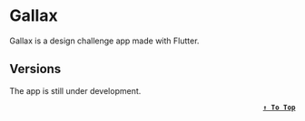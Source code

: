 # Gallax

Gallax is a design challenge app made with Flutter.

## Versions

The app is still under development.

<div align=right>

**[`↑ To Top`](#top)**
</div>

